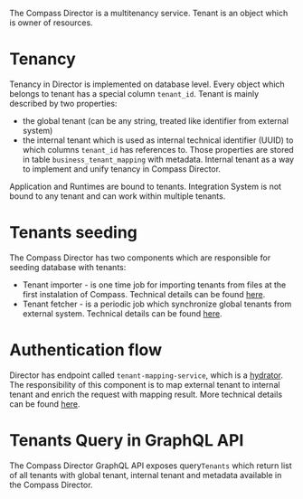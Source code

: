 The Compass Director is a multitenancy service.
Tenant is an object which is owner of resources.

# Tenancy
Tenancy in Director is implemented on database level.
Every object which belongs to tenant has a special column `tenant_id`.
Tenant is mainly described by two properties: 
* the global tenant (can be any string, treated like identifier from external system) 
* the internal tenant which is used as internal technical identifier (UUID) to which columns `tenant_id` has references to.
Those properties are stored in table `business_tenant_mapping` with metadata.
Internal tenant as a way to implement and unify tenancy in Compass Director.

Application and Runtimes are bound to tenants.
Integration System is not bound to any tenant and can work within multiple tenants.

# Tenants seeding
The Compass Director has two components which are responsible for seeding database with tenants:
* Tenant importer - is one time job for importing tenants from files at the first instalation of Compass.
Technical details can be found [here](../../components/director/cmd/tenantloader/README.md).
* Tenant fetcher - is a periodic job which synchronize global tenants from external system.
Technical details can be found [here](../../components/director/cmd/tenantfetcher/README.md).

# Authentication flow
Director has endpoint called `tenant-mapping-service`, which is a [hydrator](https://www.ory.sh/oathkeeper/docs/pipeline/mutator/#hydrator).
The responsibility of this component is to map external tenant to internal tenant and enrich the request with mapping result.
More technical details can be found [here](../../components/director/internal/).

# Tenants Query in GraphQL API
The Compass Director GraphQL API exposes query`Tenants` which return list of all tenants with global tenant, internal tenant and metadata available in the Compass Director. 
